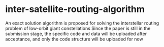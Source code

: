# inter-satellite-routing-algorithm
An exact solution algorithm is proposed for solving the interstellar routing problem of low-orbit giant constellations
Since the paper is still in the submission stage, the specific code and data will be uploaded after acceptance, and only the code structure will be uploaded for now
